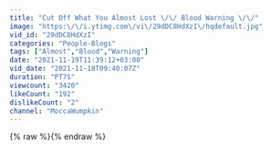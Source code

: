 ```yaml
---
title: "Cut Off What You Almost Lost \/\/ Blood Warning \/\/"
image: "https:\/\/i.ytimg.com\/vi\/29dDC8HdXzI\/hqdefault.jpg"
vid_id: "29dDC8HdXzI"
categories: "People-Blogs"
tags: ["Almost","Blood","Warning"]
date: "2021-11-19T11:39:12+03:00"
vid_date: "2021-11-18T09:40:07Z"
duration: "PT7S"
viewcount: "3420"
likeCount: "192"
dislikeCount: "2"
channel: "MoccaWumpkin"
---
```

{% raw %}{% endraw %}
